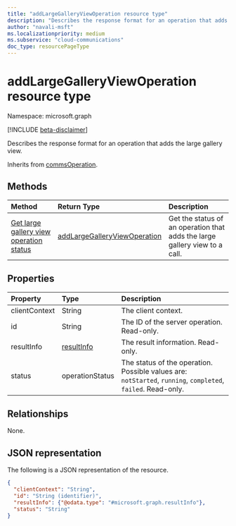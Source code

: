 ```yaml
--- 
title: "addLargeGalleryViewOperation resource type"
description: "Describes the response format for an operation that adds the large gallery view."
author: "navali-msft"
ms.localizationpriority: medium
ms.subservice: "cloud-communications"
doc_type: resourcePageType
---
```


# addLargeGalleryViewOperation resource type

Namespace: microsoft.graph

[!INCLUDE [beta-disclaimer](../../includes/beta-disclaimer.md)]

Describes the response format for an operation that adds the large gallery view.

Inherits from [commsOperation](commsoperation.md).

## Methods

| Method | Return Type | Description |
|:-|:-|:-|
| [Get large gallery view operation status](../api/addlargegalleryviewoperation-get.md) | [addLargeGalleryViewOperation](addlargegalleryviewoperation.md) | Get the status of an operation that adds the large gallery view to a call. |

## Properties

| Property                       | Type                        | Description                                                                                                                                       |
| :----------------------------- | :---------------------------| :-------------------------------------------------------------------------------------------------------------------------------------------------|
| clientContext                  | String                      | The client context.                                                                                                                               |
| id                             | String                      | The ID of the server operation. Read-only.                                                                                             |
| resultInfo                     | [resultInfo](resultinfo.md) | The result information.  Read-only.                                                                                             |
| status                         | operationStatus             | The status of the operation. Possible values are: `notStarted`, `running`, `completed`, `failed`. Read-only.                                                 |

## Relationships

None.

## JSON representation

The following is a JSON representation of the resource.

<!-- {
  "blockType": "resource",
  "optionalProperties": [

  ],
  "@odata.type": "microsoft.graph.addLargeGalleryViewOperation"
}-->
```json
{
  "clientContext": "String",
  "id": "String (identifier)",
  "resultInfo": {"@odata.type": "#microsoft.graph.resultInfo"},
  "status": "String"
}
```

<!-- uuid: 8fcb5dbc-d5aa-4681-8e31-b001d5168d79
2015-10-25 14:57:30 UTC -->
<!-- {
  "type": "#page.annotation",
  "description": "addLargeGalleryViewOperation resource",
  "keywords": "",
  "section": "documentation",
  "tocPath": ""
}-->


